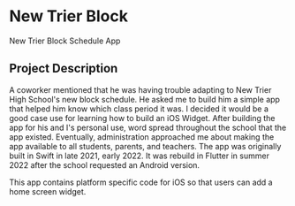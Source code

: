 # New Trier Block

New Trier Block Schedule App

## Project Description

A coworker mentioned that he was having trouble adapting to New Trier High School's new block schedule. He asked me to build him a simple app that helped him know which class period it was. I decided it would be a good case use for learning how to build an iOS Widget. After building the app for his and I's personal use, word spread throughout the school that the app existed. Eventually, administration approached me about making the app available to all students, parents, and teachers. The app was originally built in Swift in late 2021, early 2022. It was rebuild in Flutter in summer 2022 after the school requested an Android version.

This app contains platform specific code for iOS so that users can add a home screen widget.
